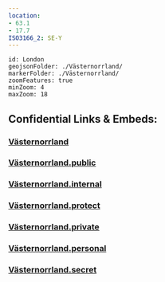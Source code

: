 ```yaml
---
location:
- 63.1
- 17.7
ISO3166_2: SE-Y
---
```


```leaflet
id: London
geojsonFolder: ./Västernorrland/
markerFolder: ./Västernorrland/
zoomFeatures: true 
minZoom: 4 
maxZoom: 18
```


## Confidential Links & Embeds: 

### [Västernorrland](/_Standards/Earth/Continent/Europe/Europe~North/Sweden/Provinces~Sweden/Västernorrland.md) 

### [Västernorrland.public](/_public/Earth/Continent/Europe/Europe~North/Sweden/Provinces~Sweden/Västernorrland.public.md) 

### [Västernorrland.internal](/_internal/Earth/Continent/Europe/Europe~North/Sweden/Provinces~Sweden/Västernorrland.internal.md) 

### [Västernorrland.protect](/_protect/Earth/Continent/Europe/Europe~North/Sweden/Provinces~Sweden/Västernorrland.protect.md) 

### [Västernorrland.private](/_private/Earth/Continent/Europe/Europe~North/Sweden/Provinces~Sweden/Västernorrland.private.md) 

### [Västernorrland.personal](/_personal/Earth/Continent/Europe/Europe~North/Sweden/Provinces~Sweden/Västernorrland.personal.md) 

### [Västernorrland.secret](/_secret/Earth/Continent/Europe/Europe~North/Sweden/Provinces~Sweden/Västernorrland.secret.md)

